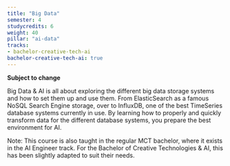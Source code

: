```yaml
---
title: "Big Data"
semester: 4
studycredits: 6
weight: 40
pillar: "ai-data"
tracks:
- bachelor-creative-tech-ai
bachelor-creative-tech-ai: true
---
```

**Subject to change**

Big Data & AI is all about exploring the different big data storage systems and how to set them up and use them. From ElasticSearch as a famous NoSQL Search Engine storage, over to InfluxDB, one of the best TimeSeries database systems currently in use. By learning how to properly and quickly transform data for the different database systems, you prepare the best environment for AI.

Note: This course is also taught in the regular MCT bachelor, where it exists in the AI Engineer track.
For the Bachelor of Creative Technologies & AI, this has been slightly adapted to suit their needs.
